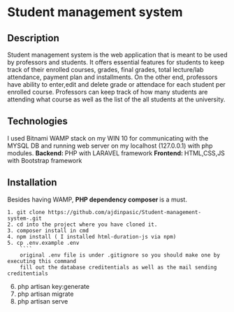 # Student management system

## Description

Student management system is the web application that is meant to be used by professors and students. It offers essential features for students to keep track of their enrolled courses, grades, final grades, total lecture/lab attendance, payment plan and installments. On the other end, professors have ability to enter,edit and delete grade or attendace for each student per enrolled course. Professors can keep track of how many students are attending what course as well as the list of the all students at the university.

## Technologies

I used Bitnami WAMP stack on my WIN 10 for communicating with the MYSQL DB and running web server on my localhost (127.0.0.1) with php modules.
<b> Backend: </b> PHP with LARAVEL framework
<b> Frontend: </b> HTML,CSS,JS with Bootstrap framework

## Installation

Besides having WAMP, <b> PHP dependency composer </b> is a must.

````
1. git clone https://github.com/ajdinpasic/Student-management-system-.git
2. cd into the project where you have cloned it.
3. composer install in cmd
4. npm install ( I installed html-duration-js via npm)
5. cp .env.example .env
    ````
    original .env file is under .gitignore so you should make one by executing this command
    fill out the database creditentials as well as the mail sending creditentials
````

6. php artisan key:generate
7. php artisan migrate
8. php artisan serve

````

